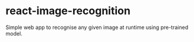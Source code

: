 # react-image-recognition
Simple web app to recognise any given image at runtime using pre-trained model.
